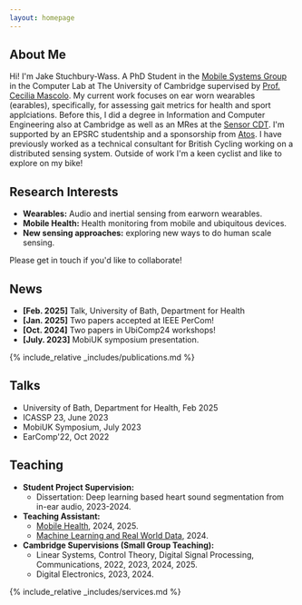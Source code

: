 ```yaml
---
layout: homepage
---
```


## About Me

Hi! I'm Jake Stuchbury-Wass. A PhD Student in the [Mobile Systems Group](https://mobile-systems.cl.cam.ac.uk/) in the Computer Lab at The University of Cambridge supervised by [Prof. Cecilia Mascolo](https://www.cl.cam.ac.uk/~cm542/). My current work focuses on ear worn wearables (earables), specifically, for assessing gait metrics for health and sport applciations. Before this, I did a degree in Information and Computer Engineering also at Cambridge as well as an MRes at the [Sensor CDT](https://cdt.sensors.cam.ac.uk/). I'm supported by an EPSRC studentship and a sponsorship from [Atos](https://atos.net/en/industries/healthcare-life-sciences). I have previously worked as a technical consultant for British Cycling working on a distributed sensing system. Outside of work I'm a keen cyclist and like to explore on my bike!

## Research Interests

- **Wearables:** Audio and inertial sensing from earworn wearables.
- **Mobile Health:** Health monitoring from mobile and ubiquitous devices.
- **New sensing approaches:** exploring new ways to do human scale sensing.

Please get in touch if you'd like to collaborate!

## News

- **[Feb. 2025]** Talk, University of Bath, Department for Health
- **[Jan. 2025]** Two papers accepted at IEEE PerCom!
- **[Oct. 2024]** Two papers in UbiComp24 workshops!
- **[July. 2023]** MobiUK symposium presentation.

{% include_relative _includes/publications.md %}

## Talks

- University of Bath, Department for Health, Feb 2025
- ICASSP 23, June 2023
- MobiUK Symposium, July 2023
- EarComp'22, Oct 2022

## Teaching

- **Student Project Supervision:**
  - Dissertation: Deep learning based heart sound segmentation from in-ear audio, 2023-2024.
- **Teaching Assistant:**
  - [Mobile Health](https://www.cl.cam.ac.uk/teaching/2425/MH/), 2024, 2025.
  - [Machine Learning and Real World Data](https://www.cl.cam.ac.uk/teaching/2425/MLRD/), 2024.
- **Cambridge Supervisions (Small Group Teaching):**
  - Linear Systems, Control Theory, Digital Signal Processing, Communications, 2022, 2023, 2024, 2025.
  - Digital Electronics, 2023, 2024.

{% include_relative _includes/services.md %}
